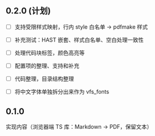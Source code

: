 ## 0.2.0 (计划)

- [ ] 支持受限样式映射，行内 style 白名单 → pdfmake 样式
- [ ] 补充测试：HAST 嵌套、样式白名单、空白处理一致性
- [ ] 处理代码块标签，颜色高亮等
- [ ] 配置项的整理、支持和补充
- [ ] 代码整理，目录结构整理
- [ ] 将中文字体单独拆分出来作为 vfs_fonts


## 0.1.0

实现内容（浏览器端 TS 库：Markdown → PDF，保留文本）

